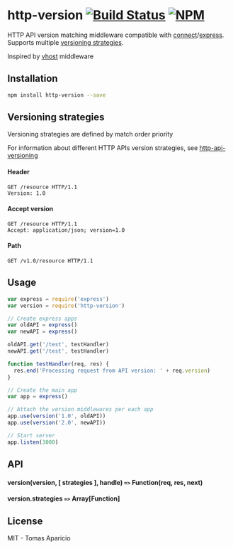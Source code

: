 # http-version [![Build Status](https://api.travis-ci.org/h2non/http-version.svg?branch=master&style=flat)](https://travis-ci.org/h2non/http-version) [![NPM](https://img.shields.io/npm/v/http-version.svg)](https://www.npmjs.org/package/http-version)

HTTP API version matching middleware compatible with [connect](https://github.com/senchalabs/connect)/[express](https://github.com/strongloop/express). Supports multiple [versioning strategies](#versioning-strategies).

Inspired by [vhost](https://github.com/expressjs/vhost) middleware

## Installation

```bash
npm install http-version --save
```

## Versioning strategies

Versioning strategies are defined by match order priority

For information about different HTTP APIs version strategies, see [http-api-versioning](https://github.com/h2non/http-api-versioning)

#### Header

```
GET /resource HTTP/1.1
Version: 1.0
```

#### Accept version

```
GET /resource HTTP/1.1
Accept: application/json; version=1.0
```

#### Path

```
GET /v1.0/resource HTTP/1.1
```

## Usage

```js
var express = require('express')
var version = require('http-version')

// Create express apps
var oldAPI = express()
var newAPI = express()

oldAPI.get('/test', testHandler)
newAPI.get('/test', testHandler)

function testHandler(req, res) {
  res.end('Processing request from API version: ' + req.version)
}

// Create the main app
var app = express()

// Attach the version middlewares per each app
app.use(version('1.0', oldAPI))
app.use(version('2.0', newAPI))

// Start server
app.listen(3000)
```

## API

#### version(version, [ strategies ], handle) `=>` Function(req, res, next)

#### version.strategies `=>` Array[Function]

## License

MIT - Tomas Aparicio
